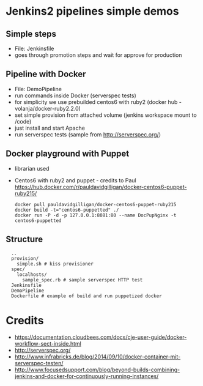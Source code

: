 # Jenkins2 pipelines simple demos

## Simple steps
* File: Jenkinsfile
 * goes through promotion steps and wait for approve for production

## Pipeline with Docker
* File: DemoPipeline
 * run commands inside Docker (serverspec tests)
 * for simplicity we use prebuilded centos6 with ruby2 (docker hub - volanja/docker-ruby2.2.0)
* set simple provision from attached volume (jenkins workspace mount to /code)
 * just install and start Apache
* run serverspec tests (sample from http://serverspec.org/)

## Docker playground with Puppet
* librarian used
* Centos6 with ruby2 and puppet - credits to Paul https://hub.docker.com/r/pauldavidgilligan/docker-centos6-puppet-ruby215/

      docker pull pauldavidgilligan/docker-centos6-puppet-ruby215
      docker build -t="centos6-puppetted" ./
      docker run -P -d -p 127.0.0.1:8081:80 --name DocPupNginx -t centos6-puppetted

## Structure

      ..
      provision/
        simple.sh # kiss provisioner
      spec/
        localhosts/
          sample_spec.rb # sample serverspec HTTP test
      Jenkinsfile
      DemoPipeline
      Dockerfile # example of build and run puppetized docker

# Credits
* https://documentation.cloudbees.com/docs/cje-user-guide/docker-workflow-sect-inside.html
* http://serverspec.org/
* http://www.infrabricks.de/blog/2014/09/10/docker-container-mit-serverspec-testen/
* http://www.focusedsupport.com/blog/beyond-builds-combining-jenkins-and-docker-for-continuously-running-instances/
